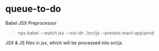 # queue-to-do

Babel JSX Preprocessor
 > npx babel --watch jsx --out-dir ./src/js --presets react-app/prod
 
 JSX & JS files in jsx, which will be processed into src\js
